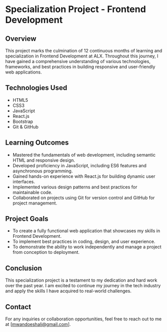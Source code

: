 # Specialization Project - Frontend Development

## Overview
This project marks the culmination of 12 continuous months of learning and specialization in Frontend Development at ALX. Throughout this journey, I have gained a comprehensive understanding of various technologies, frameworks, and best practices in building responsive and user-friendly web applications.

## Technologies Used
- HTML5
- CSS3
- JavaScript
- React.js
- Bootstrap
- Git & GitHub

## Learning Outcomes
- Mastered the fundamentals of web development, including semantic HTML and responsive design.
- Developed proficiency in JavaScript, including ES6 features and asynchronous programming.
- Gained hands-on experience with React.js for building dynamic user interfaces.
- Implemented various design patterns and best practices for maintainable code.
- Collaborated on projects using Git for version control and GitHub for project management.

## Project Goals
- To create a fully functional web application that showcases my skills in Frontend Development.
- To implement best practices in coding, design, and user experience.
- To demonstrate the ability to work independently and manage a project from conception to deployment.

## Conclusion
This specialization project is a testament to my dedication and hard work over the past year. I am excited to continue my journey in the tech industry and apply the skills I have acquired to real-world challenges.

## Contact
For any inquiries or collaboration opportunities, feel free to reach out to me at [mwandoeshali@gmail.com].
